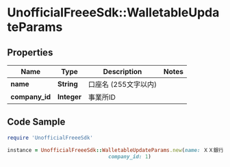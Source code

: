 # UnofficialFreeeSdk::WalletableUpdateParams

## Properties

Name | Type | Description | Notes
------------ | ------------- | ------------- | -------------
**name** | **String** | 口座名 (255文字以内) | 
**company_id** | **Integer** | 事業所ID | 

## Code Sample

```ruby
require 'UnofficialFreeeSdk'

instance = UnofficialFreeeSdk::WalletableUpdateParams.new(name: ＸＸ銀行,
                                 company_id: 1)
```


